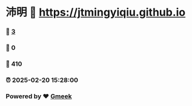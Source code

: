 # 沛明 :link: https://jtmingyiqiu.github.io 
### :page_facing_up: [3](https://jtmingyiqiu.github.io/tag.html) 
### :speech_balloon: 0 
### :hibiscus: 410 
### :alarm_clock: 2025-02-20 15:28:00 
### Powered by :heart: [Gmeek](https://github.com/Meekdai/Gmeek)

